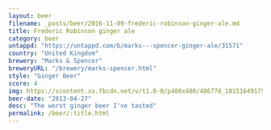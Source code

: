 ```yaml
---
layout: beer
filename: _posts/beer/2016-11-09-frederic-robinson-ginger-ale.md
title: Frederic Robinson ginger ale
category: beer
untappd: "https://untappd.com/b/marks---spencer-ginger-ale/31571"
country: "United Kingdom"
brewery: "Marks & Spencer"
breweryURL: "/brewery/marks-spencer.html"
style: "Ginger Beer"
score: 4
img: https://scontent.xx.fbcdn.net/v/t1.0-0/p480x480/486778_10151649175643745_1984274110_n.jpg?oh=60744835f1c068251cc31abb25b8b6c1&oe=596C32D8
beer-date: "2013-04-27"
desc: "The worst ginger beer I've tasted"
permalink: /beer/:title.html
---
```

